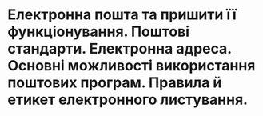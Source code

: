 # Електронна пошта та пришити її функціонування. Поштові стандарти. Електронна адреса. Основні можливості використання поштових програм. Правила й етикет електронного листування.

